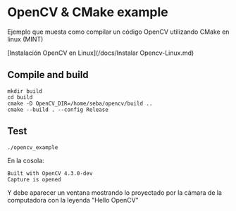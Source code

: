 # OpenCV & CMake example
Ejemplo que muesta como compilar un código OpenCV utilizando CMake en linux (MINT)

[Instalación OpenCV en Linux](/docs/Instalar Opencv-Linux.md)



## Compile and build
```
mkdir build
cd build
cmake -D OpenCV_DIR=/home/seba/opencv/build ..
cmake --build . --config Release
```

## Test
```
./opencv_example 
```
En la cosola:
```
Built with OpenCV 4.3.0-dev
Capture is opened
```
Y debe aparecer un ventana mostrando lo proyectado por la cámara de la computadora con la leyenda "Hello OpenCV"


